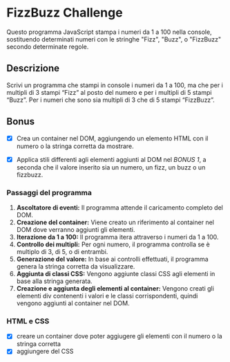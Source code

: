# FizzBuzz Challenge

Questo programma JavaScript stampa i numeri da 1 a 100 nella console, sostituendo determinati numeri con le stringhe "Fizz", "Buzz", o "FizzBuzz" secondo determinate regole.


## Descrizione

Scrivi un programma che stampi in console i numeri da 1 a 100, ma che per i multipli di 3 stampi “Fizz” al posto del numero e per i multipli di 5 stampi “Buzz”. Per i numeri che sono sia multipli di 3 che di 5 stampi “FizzBuzz”.


## Bonus

- [x] Crea un container nel DOM, aggiungendo un elemento HTML con il numero o la stringa corretta da mostrare.
- [x] Applica stili differenti agli elementi aggiunti al DOM nel *BONUS 1*, a seconda che il valore inserito sia un numero, un fizz, un buzz o un fizzbuzz.


### Passaggi del programma

1. **Ascoltatore di eventi:** Il programma attende il caricamento completo del DOM.
2. **Creazione del container:** Viene creato un riferimento al container nel DOM dove verranno aggiunti gli elementi.
3. **Iterazione da 1 a 100:** Il programma itera attraverso i numeri da 1 a 100.
4. **Controllo dei multipli:** Per ogni numero, il programma controlla se è multiplo di 3, di 5, o di entrambi.
5. **Generazione del valore:** In base ai controlli effettuati, il programma genera la stringa corretta da visualizzare.
6. **Aggiunta di classi CSS:** Vengono aggiunte classi CSS agli elementi in base alla stringa generata.
7. **Creazione e aggiunta degli elementi al container:** Vengono creati gli elementi div contenenti i valori e le classi corrispondenti, quindi vengono aggiunti al container nel DOM.


### HTML e CSS
- [x] creare un container dove poter aggiugere gli elementi con il numero o la stringa corretta
- [x] aggiungere del CSS